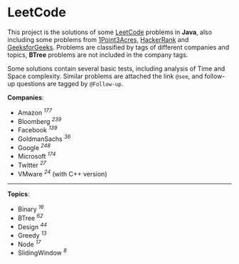 # LeetCode

This project is the solutions of some [LeetCode](https://leetcode.com) problems in **Java**, also including some problems from [1Point3Acres](https://www.1point3acres.com/bbs/forum-145-1.html), [HackerRank](https://www.hackerrank.com) and [GeeksforGeeks](https://www.geeksforgeeks.org). Problems are classified by tags of different companies and topics, **BTree** problems are not included in the company tags.

Some solutions contain several basic tests, including analysis of Time and Space complexity. Similar problems are attached the link `@see`, and follow-up questions are tagged by `@Follow-up`.

**Companies**:

- Amazon <sup>_177_</sup>
- Bloomberg <sup>_239_</sup>
- Facebook <sup>_139_</sup>
- GoldmanSachs <sup>_36_</sup>
- Google <sup>_248_</sup>
- Microsoft <sup>_174_</sup>
- Twitter <sup>_27_</sup>
- VMware <sup>_24_</sup> (with C++ version)

---

**Topics**:

- Binary <sup>_16_</sup>
- BTree <sup>_62_</sup>
- Design <sup>_44_</sup>
- Greedy <sup>_13_</sup>
- Node <sup>_17_</sup>
- SlidingWindow <sup>_8_</sup>
